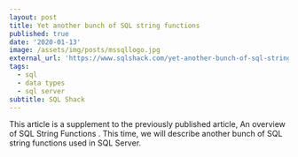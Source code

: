 ```yaml
---
layout: post
title: Yet another bunch of SQL string functions
published: true
date: '2020-01-13'
image: /assets/img/posts/mssqllogo.jpg
external_url: 'https://www.sqlshack.com/yet-another-bunch-of-sql-string-functions/'
tags:
  - sql
  - data types
  - sql server
subtitle: SQL Shack
---
```

This article is a supplement to the previously published article, An overview of SQL String Functions . This time, we will describe another bunch of SQL string functions used in SQL Server.
